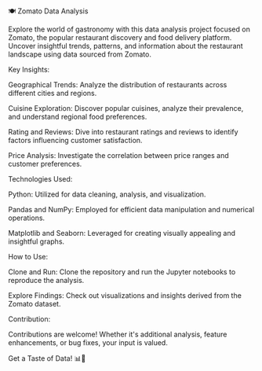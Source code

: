🍽️ Zomato Data Analysis

Explore the world of gastronomy with this data analysis project focused on Zomato, the popular restaurant discovery and food delivery platform. Uncover insightful trends, patterns, and information about the restaurant landscape using data sourced from Zomato.

Key Insights:

Geographical Trends: Analyze the distribution of restaurants across different cities and regions.

Cuisine Exploration: Discover popular cuisines, analyze their prevalence, and understand regional food preferences.

Rating and Reviews: Dive into restaurant ratings and reviews to identify factors influencing customer satisfaction.

Price Analysis: Investigate the correlation between price ranges and customer preferences.

Technologies Used:

Python: Utilized for data cleaning, analysis, and visualization.

Pandas and NumPy: Employed for efficient data manipulation and numerical operations.

Matplotlib and Seaborn: Leveraged for creating visually appealing and insightful graphs.

How to Use:

Clone and Run: Clone the repository and run the Jupyter notebooks to reproduce the analysis.

Explore Findings: Check out visualizations and insights derived from the Zomato dataset.

Contribution:

Contributions are welcome! Whether it's additional analysis, feature enhancements, or bug fixes, your input is valued.

Get a Taste of Data! 📊🍕
